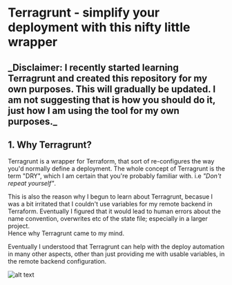 <h1>Terragrunt - simplify your deployment with this nifty little wrapper</h1>

<h2>_Disclaimer: I recently started learning Terragrunt and created this repository for my own purposes. This will gradually be updated. I am not suggesting that is how you <b>should</b> do it, just how I am using the tool for my own purposes._</h2>

<h2>1. Why Terragrunt?</h2>
Terragrunt is a wrapper for Terraform, that sort of re-configures the way you'd normally define a deployment. The whole concept of Terragrunt is the term "DRY", which I am certain that you're probably familiar with. i.e <i>"Don't repeat yourself"</i>. 

This is also the reason why I begun to learn about Terragrunt, becasue I was a bit irritated that I couldn't use variables for my remote backend in Terraform. Eventually I figured that it would lead to human errors about the name convention, overwrites etc of the state file; especially in a larger project.<br> Hence why Terragrunt came to my mind.

Eventually I understood that Terragrunt can help with the deploy automation in many other aspects, other than just providing me with usable variables, in the remote backend configuration.

![alt text](https://i.imgur.com/l0msF1l.gif)